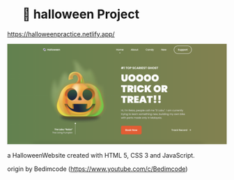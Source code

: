 # 　 👻 halloween Project

https://halloweenpractice.netlify.app/

![halloweenWebsite](assets/img/cover.png)

a HalloweenWebsite created with HTML 5, CSS 3 and JavaScript.

origin by Bedimcode (https://www.youtube.com/c/Bedimcode)
